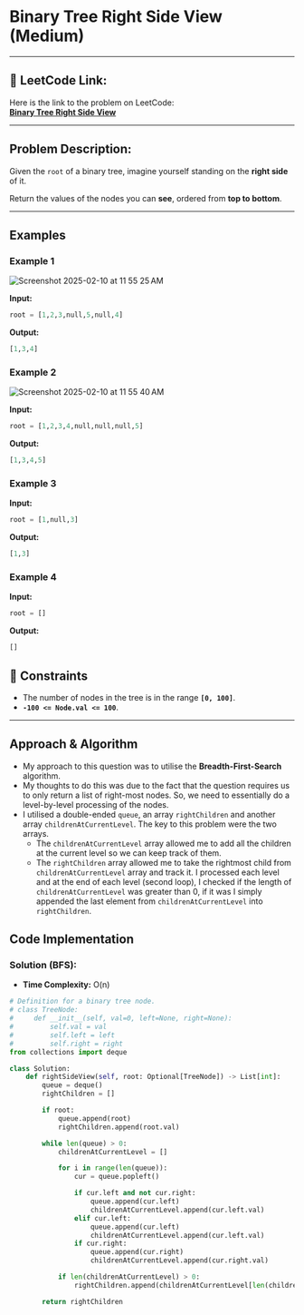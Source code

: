 # Binary Tree Right Side View (Medium)

---

## 🔗 LeetCode Link:

Here is the link to the problem on LeetCode:  
[**Binary Tree Right Side View**](https://leetcode.com/problems/binary-tree-right-side-view/)

---

## Problem Description:

Given the `root` of a binary tree, imagine yourself standing on the **right side** of it.

Return the values of the nodes you can **see**, ordered from **top to bottom**.

---

## Examples

### **Example 1**

![Screenshot 2025-02-10 at 11 55 25 AM](https://github.com/user-attachments/assets/fae2572e-272b-40c6-b60a-0e1489813724)

**Input:**

```python
root = [1,2,3,null,5,null,4]
```

**Output:**

```python
[1,3,4]
```

### **Example 2**

![Screenshot 2025-02-10 at 11 55 40 AM](https://github.com/user-attachments/assets/70dae89f-c7ec-4de8-9b78-6d6eed120d6e)

**Input:**

```python
root = [1,2,3,4,null,null,null,5]
```

**Output:**

```python
[1,3,4,5]
```

### **Example 3**

**Input:**

```python
root = [1,null,3]
```

**Output:**

```python
[1,3]
```

### **Example 4**

**Input:**

```python
root = []
```

**Output:**

```python
[]
```

## 🔎 Constraints

- The number of nodes in the tree is in the range **`[0, 100]`**.
- **`-100 <= Node.val <= 100`**.

---

## Approach & Algorithm

- My approach to this question was to utilise the **Breadth-First-Search** algorithm.
- My thoughts to do this was due to the fact that the question requires us to only return a list of right-most nodes. So, we need to essentially do a level-by-level processing of the nodes.
- I utilised a double-ended `queue`, an array `rightChildren` and another array `childrenAtCurrentLevel`. The key to this problem were the two arrays.
  - The `childrenAtCurrentLevel` array allowed me to add all the children at the current level so we can keep track of them.
  - The `rightChildren` array allowed me to take the rightmost child from `childrenAtCurrentLevel` array and track it. I processed each level and at the end of each level (second loop), I checked if the length of `childrenAtCurrentLevel` was greater than 0, if it was I simply appended the last element from `childrenAtCurrentLevel` into `rightChildren`.

## Code Implementation

### Solution (BFS):

- **Time Complexity:** O(n)

```python
# Definition for a binary tree node.
# class TreeNode:
#     def __init__(self, val=0, left=None, right=None):
#         self.val = val
#         self.left = left
#         self.right = right
from collections import deque

class Solution:
    def rightSideView(self, root: Optional[TreeNode]) -> List[int]:
        queue = deque()
        rightChildren = []

        if root:
            queue.append(root)
            rightChildren.append(root.val)

        while len(queue) > 0:
            childrenAtCurrentLevel = []

            for i in range(len(queue)):
                cur = queue.popleft()

                if cur.left and not cur.right:
                    queue.append(cur.left)
                    childrenAtCurrentLevel.append(cur.left.val)
                elif cur.left:
                    queue.append(cur.left)
                    childrenAtCurrentLevel.append(cur.left.val)
                if cur.right:
                    queue.append(cur.right)
                    childrenAtCurrentLevel.append(cur.right.val)

            if len(childrenAtCurrentLevel) > 0:
                rightChildren.append(childrenAtCurrentLevel[len(childrenAtCurrentLevel) - 1])

        return rightChildren
```
